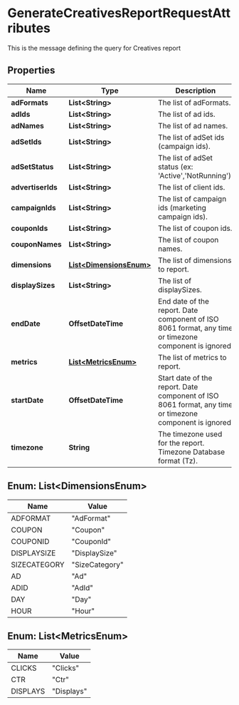 

# GenerateCreativesReportRequestAttributes

This is the message defining the query for Creatives report

## Properties

| Name | Type | Description | Notes |
|------------ | ------------- | ------------- | -------------|
|**adFormats** | **List&lt;String&gt;** | The list of adFormats. |  [optional] |
|**adIds** | **List&lt;String&gt;** | The list of ad ids. |  [optional] |
|**adNames** | **List&lt;String&gt;** | The list of ad names. |  [optional] |
|**adSetIds** | **List&lt;String&gt;** | The list of adSet ids (campaign ids). |  [optional] |
|**adSetStatus** | **List&lt;String&gt;** | The list of adSet status (ex: &#39;Active&#39;,&#39;NotRunning&#39;). |  [optional] |
|**advertiserIds** | **List&lt;String&gt;** | The list of client ids. |  |
|**campaignIds** | **List&lt;String&gt;** | The list of campaign ids (marketing campaign ids). |  [optional] |
|**couponIds** | **List&lt;String&gt;** | The list of coupon ids. |  [optional] |
|**couponNames** | **List&lt;String&gt;** | The list of coupon names. |  [optional] |
|**dimensions** | [**List&lt;DimensionsEnum&gt;**](#List&lt;DimensionsEnum&gt;) | The list of dimensions to report. |  |
|**displaySizes** | **List&lt;String&gt;** | The list of displaySizes. |  [optional] |
|**endDate** | **OffsetDateTime** | End date of the report. Date component of ISO 8061 format, any time or timezone component is ignored. |  |
|**metrics** | [**List&lt;MetricsEnum&gt;**](#List&lt;MetricsEnum&gt;) | The list of metrics to report. |  |
|**startDate** | **OffsetDateTime** | Start date of the report. Date component of ISO 8061 format, any time or timezone component is ignored. |  |
|**timezone** | **String** | The timezone used for the report. Timezone Database format (Tz). |  [optional] |



## Enum: List&lt;DimensionsEnum&gt;

| Name | Value |
|---- | -----|
| ADFORMAT | &quot;AdFormat&quot; |
| COUPON | &quot;Coupon&quot; |
| COUPONID | &quot;CouponId&quot; |
| DISPLAYSIZE | &quot;DisplaySize&quot; |
| SIZECATEGORY | &quot;SizeCategory&quot; |
| AD | &quot;Ad&quot; |
| ADID | &quot;AdId&quot; |
| DAY | &quot;Day&quot; |
| HOUR | &quot;Hour&quot; |



## Enum: List&lt;MetricsEnum&gt;

| Name | Value |
|---- | -----|
| CLICKS | &quot;Clicks&quot; |
| CTR | &quot;Ctr&quot; |
| DISPLAYS | &quot;Displays&quot; |



